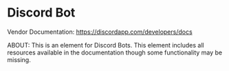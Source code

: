# Discord Bot

Vendor Documentation: https://discordapp.com/developers/docs

ABOUT: This is an element for Discord Bots. This element includes all resources available in the documentation though some functionality may be missing.
